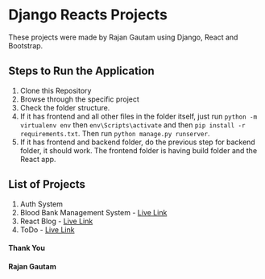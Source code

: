 # Django Reacts Projects

These projects were made by Rajan Gautam using Django, React and Bootstrap.

## Steps to Run the Application

1. Clone this Repository
2. Browse through the specific project
3. Check the folder structure.
4. If it has frontend and all other files in the folder itself, just run `python -m virtualenv env` then `env\Scripts\activate` and then `pip install -r requirements.txt`. Then run `python manage.py runserver`.
5. If it has frontend and backend folder, do the previous step for backend folder, it should work. The frontend folder is having build folder and the React app.

## List of Projects

1. Auth System
2. Blood Bank Management System - [Live Link](https://blood-bank-management-system.azurewebsites.net)
3. React Blog - [Live Link](https://rgautam320-blog-react.herokuapp.com)
4. ToDo - [Live Link](https://rgautam320-todo.herokuapp.com)

#### Thank You

#### Rajan Gautam
